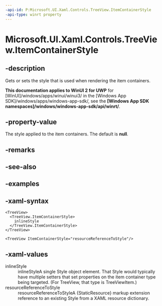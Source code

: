 ```yaml
---
-api-id: P:Microsoft.UI.Xaml.Controls.TreeView.ItemContainerStyle
-api-type: winrt property
---
```

<!-- Property syntax.
public Style ItemContainerStyle { get;  set; }
-->

# Microsoft.UI.Xaml.Controls.TreeView.ItemContainerStyle


## -description

Gets or sets the style that is used when rendering the item containers.


**This documentation applies to WinUI 2 for UWP** for [WinUI]/windows/apps/winui/winui3/ in the [Windows App SDK]/windows/apps/windows-app-sdk/, see the **[Windows App SDK namespaces]/windows/windows-app-sdk/api/winrt/**.

## -property-value

The style applied to the item containers. The default is **null**.


## -remarks


## -see-also


## -examples


## -xaml-syntax

```xaml
<TreeView>
  <TreeView.ItemContainerStyle>
    inlineStyle
  </TreeView.ItemContainerStyle>
</TreeView>
```

```xaml
<TreeView ItemContainerStyle="resourceReferenceToStyle"/>
```


## -xaml-values

<dl><dt>inlineStyle</dt><dd>inlineStyleA single Style object element. That Style would typically have multiple setters that set properties on the item container type being targeted. (For TreeView, that type is TreeViewItem.)</dd>
<dt>resourceReferenceToStyle</dt><dd>resourceReferenceToStyleA {StaticResource} markup extension reference to an existing Style from a XAML resource dictionary.</dd>
</dl>



